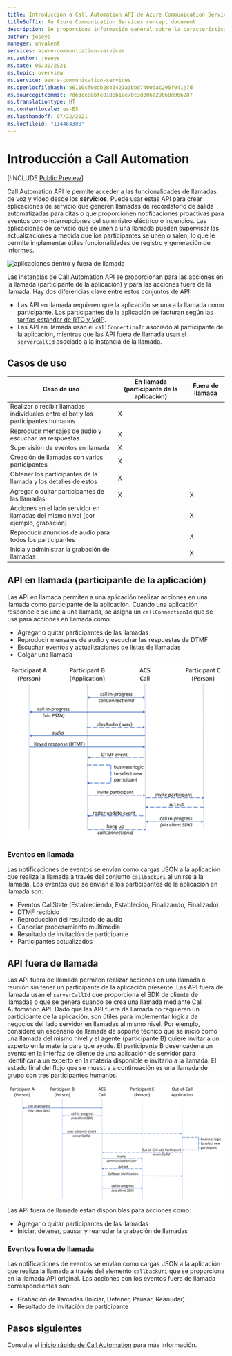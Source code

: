 ```yaml
---
title: Introducción a Call Automation API de Azure Communication Services
titleSuffix: An Azure Communication Services concept document
description: Se proporciona información general sobre la característica y las instancias de Call Automation API.
author: joseys
manager: anvalent
services: azure-communication-services
ms.author: joseys
ms.date: 06/30/2021
ms.topic: overview
ms.service: azure-communication-services
ms.openlocfilehash: 86110cf08db2843421a3bbd7400dac295f041e7d
ms.sourcegitcommit: 7d63ce88bfe8188b1ae70c3d006a29068d066287
ms.translationtype: HT
ms.contentlocale: es-ES
ms.lasthandoff: 07/22/2021
ms.locfileid: "114464380"
---
```

# <a name="call-automation-overview"></a>Introducción a Call Automation

[!INCLUDE [Public Preview](../../includes/public-preview-include-document.md)]

Call Automation API le permite acceder a las funcionalidades de llamadas de voz y vídeo desde los **servicios**. Puede usar estas API para crear aplicaciones de servicio que generen llamadas de recordatorio de salida automatizadas para citas o que proporcionen notificaciones proactivas para eventos como interrupciones del suministro eléctrico o incendios. Las aplicaciones de servicio que se unen a una llamada pueden supervisar las actualizaciones a medida que los participantes se unen o salen, lo que le permite implementar útiles funcionalidades de registro y generación de informes.

![aplicaciones dentro y fuera de llamada](../media/call-automation-apps.png)

Las instancias de Call Automation API se proporcionan para las acciones en la llamada (participante de la aplicación) y para las acciones fuera de la llamada. Hay dos diferencias clave entre estos conjuntos de API:
- Las API en llamada requieren que la aplicación se una a la llamada como participante. Los participantes de la aplicación se facturan según las [tarifas estándar de RTC y VoIP](https://azure.microsoft.com/pricing/details/communication-services/).
- Las API en llamada usan el `callConnectionId` asociado al participante de la aplicación, mientras que las API fuera de llamada usan el `serverCallId` asociado a la instancia de la llamada. 

## <a name="use-cases"></a>Casos de uso
| Caso de uso                                                       | En llamada (participante de la aplicación) | Fuera de llamada   |
| ---------------------------------------------------------------| ------------------------- | ------------- |
| Realizar o recibir llamadas individuales entre el bot y los participantes humanos  | X                         |               |
| Reproducir mensajes de audio y escuchar las respuestas                    | X                         |               |
| Supervisión de eventos en llamada                                         | X                         |               |
| Creación de llamadas con varios participantes                        | X                         |               |
| Obtener los participantes de la llamada y los detalles de estos                  | X                         |               |
| Agregar o quitar participantes de las llamadas                                | X                         | X             |
| Acciones en el lado servidor en llamadas del mismo nivel (por ejemplo, grabación)     |                           | X             |
| Reproducir anuncios de audio para todos los participantes                   |                           | X             |
| Inicia y administrar la grabación de llamadas                                |                           | X             |

## <a name="in-call-app-participant-apis"></a>API en llamada (participante de la aplicación)

Las API en llamada permiten a una aplicación realizar acciones en una llamada como participante de la aplicación. Cuando una aplicación responde o se une a una llamada, se asigna un `callConnectionId` que se usa para acciones en llamada como:
- Agregar o quitar participantes de las llamadas
- Reproducir mensajes de audio y escuchar las respuestas de DTMF
- Escuchar eventos y actualizaciones de listas de llamadas
- Colgar una llamada

![aplicación en llamada](../media/call-automation-in-call.png)

### <a name="in-call-events"></a>Eventos en llamada
Las notificaciones de eventos se envían como cargas JSON a la aplicación que realiza la llamada a través del conjunto `callbackUri` al unirse a la llamada. Los eventos que se envían a los participantes de la aplicación en llamada son:
- Eventos CallState (Estableciendo, Establecido, Finalizando, Finalizado)
- DTMF recibido
- Reproducción del resultado de audio
- Cancelar procesamiento multimedia
- Resultado de invitación de participante
- Participantes actualizados

## <a name="out-of-call-apis"></a>API fuera de llamada
Las API fuera de llamada permiten realizar acciones en una llamada o reunión sin tener un participante de la aplicación presente. Las API fuera de llamada usan el `serverCallId` que proporciona el SDK de cliente de llamadas o que se genera cuando se crea una llamada mediante Call Automation API. Dado que las API fuera de llamada no requieren un participante de la aplicación, son útiles para implementar lógica de negocios del lado servidor en llamadas al mismo nivel. Por ejemplo, considere un escenario de llamada de soporte técnico que se inició como una llamada del mismo nivel y el agente (participante B) quiere invitar a un experto en la materia para que ayude. El participante B desencadena un evento en la interfaz de cliente de una aplicación de servidor para identificar a un experto en la materia disponible e invitarlo a la llamada. El estado final del flujo que se muestra a continuación es una llamada de grupo con tres participantes humanos.

![aplicación fuera de llamada](../media/call-automation-out-of-call.png)

Las API fuera de llamada están disponibles para acciones como:
- Agregar o quitar participantes de las llamadas
- Iniciar, detener, pausar y reanudar la grabación de llamadas
                                                       
### <a name="out-of-call-events"></a>Eventos fuera de llamada
Las notificaciones de eventos se envían como cargas JSON a la aplicación que realiza la llamada a través del elemento `callbackUri` que se proporciona en la llamada API original. Las acciones con los eventos fuera de llamada correspondientes son:
- Grabación de llamadas (Iniciar, Detener, Pausar, Reanudar)
- Resultado de invitación de participante

## <a name="next-steps"></a>Pasos siguientes
Consulte el [inicio rápido de Call Automation](../../quickstarts/voice-video-calling/call-automation-api-sample.md) para más información.
